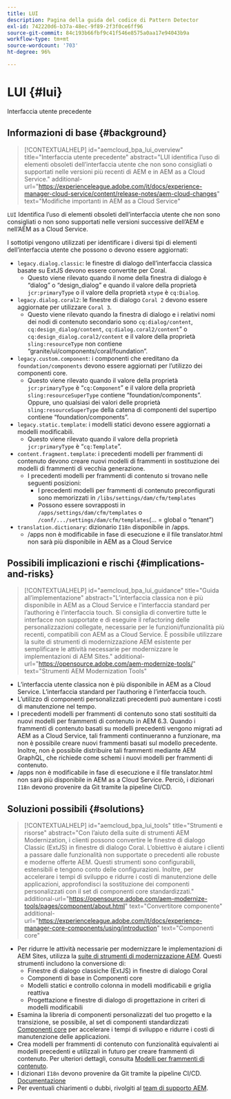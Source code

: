 ```yaml
---
title: LUI
description: Pagina della guida del codice di Pattern Detector
exl-id: 742220d6-b37a-48ec-9f89-2f3f0ce6ff96
source-git-commit: 84c193b66fbf9c41f546e8575a0aa17e94043b9a
workflow-type: tm+mt
source-wordcount: '703'
ht-degree: 96%

---
```


# LUI {#lui}

Interfaccia utente precedente

## Informazioni di base {#background}

>[!CONTEXTUALHELP]
>id="aemcloud_bpa_lui_overview"
>title="Interfaccia utente precedente"
>abstract="LUI identifica l’uso di elementi obsoleti dell’interfaccia utente che non sono consigliati o supportati nelle versioni più recenti di AEM e in AEM as a Cloud Service."
>additional-url="https://experienceleague.adobe.com/it/docs/experience-manager-cloud-service/content/release-notes/aem-cloud-changes" text="Modifiche importanti in AEM as a Cloud Service"

`LUI`  Identifica l’uso di elementi obsoleti dell’interfaccia utente che non sono consigliati o non sono supportati nelle versioni successive dell’AEM e nell’AEM as a Cloud Service.

I sottotipi vengono utilizzati per identificare i diversi tipi di elementi dell’interfaccia utente che possono o devono essere aggiornati:

* `legacy.dialog.classic`: le finestre di dialogo dell’interfaccia classica basate su ExtJS devono essere convertite per Coral.
   * Questo viene rilevato quando il nome della finestra di dialogo è “dialog” o “design_dialog” e quando
il valore della proprietà `jcr:primaryType` o il valore della proprietà `xtype` è `cq:Dialog`.
* `legacy.dialog.coral2`: le finestre di dialogo `Coral 2` devono essere aggiornate per utilizzare `Coral 3`.
   * Questo viene rilevato quando la finestra di dialogo e i relativi nomi dei nodi di contenuto secondario sono `cq:dialog/content`,
     `cq:design_dialog/content`, `cq:dialog.coral2/content`” o `cq:design_dialog.coral2/content`
e il valore della proprietà `sling:resourceType` non contiene
“granite/ui/components/coral/foundation”.
* `legacy.custom.component`: i componenti che ereditano da `foundation/components` devono essere aggiornati per l’utilizzo dei componenti core.
   * Questo viene rilevato quando il valore della proprietà `jcr:primaryType` è “`cq:Component`” e il
     valore della proprietà `sling:resourceSuperType` contiene “foundation/components”. Oppure, uno qualsiasi dei
     valori delle proprietà `sling:resourceSuperType` della catena di componenti del supertipo contiene
“foundation/components”.
* `legacy.static.template`: i modelli statici devono essere aggiornati a modelli modificabili.
   * Questo viene rilevato quando il valore della proprietà `jcr:primaryType` è “`cq:Template`”.
* `content.fragment.template`: i precedenti modelli per frammenti di contenuto devono creare nuovi modelli di frammenti in sostituzione dei modelli di frammenti di vecchia generazione.
   * I precedenti modelli per frammenti di contenuto si trovano nelle seguenti posizioni:
      * I precedenti modelli per frammenti di contenuto preconfigurati sono memorizzati in `/libs/settings/dam/cfm/templates`
      * Possono essere sovrapposti in  `/apps/settings/dam/cfm/templates`  o  `/conf/.../settings/dam/cfm/templates`(... = global o “tenant”)
* `translation.dictionary`: dizionario `I18n` disponibile in /apps.
   * /apps non è modificabile in fase di esecuzione e il file translator.html non sarà più disponibile in AEM as a Cloud Service

## Possibili implicazioni e rischi {#implications-and-risks}

>[!CONTEXTUALHELP]
>id="aemcloud_bpa_lui_guidance"
>title="Guida all’implementazione"
>abstract="L’interfaccia classica non è più disponibile in AEM as a Cloud Service e l’interfaccia standard per l’authoring è l’interfaccia touch. Si consiglia di convertire tutte le interfacce non supportate e di eseguire il refactoring delle personalizzazioni collegate, necessarie per le funzioni/funzionalità più recenti, compatibili con AEM as a Cloud Service. È possibile utilizzare la suite di strumenti di modernizzazione AEM esistente per semplificare le attività necessarie per modernizzare le implementazioni di AEM Sites."
>additional-url="https://opensource.adobe.com/aem-modernize-tools/" text="Strumenti AEM Modernization Tools"

* L’interfaccia utente classica non è più disponibile in AEM as a Cloud Service. L’interfaccia standard per l’authoring è l’interfaccia touch.
* L’utilizzo di componenti personalizzati precedenti può aumentare i costi di manutenzione nel tempo.
* I precedenti modelli per frammenti di contenuto sono stati sostituiti da nuovi modelli per frammenti di contenuto in AEM 6.3. Quando i frammenti di contenuto basati su modelli precedenti vengono migrati ad AEM as a Cloud Service, tali frammenti continueranno a funzionare, ma non è possibile creare nuovi frammenti basati sul modello precedente. Inoltre, non è possibile distribuire tali frammenti mediante AEM GraphQL, che richiede come schemi i nuovi modelli per frammenti di contenuto.
* /apps non è modificabile in fase di esecuzione e il file translator.html non sarà più disponibile in AEM as a Cloud Service. Perciò, i dizionari `I18n` devono provenire da Git tramite la pipeline CI/CD.

## Soluzioni possibili {#solutions}

>[!CONTEXTUALHELP]
>id="aemcloud_bpa_lui_tools"
>title="Strumenti e risorse"
>abstract="Con l’aiuto della suite di strumenti AEM Modernization, i clienti possono convertire le finestre di dialogo Classic (ExtJS) in finestre di dialogo Coral. L’obiettivo è aiutare i clienti a passare dalle funzionalità non supportate o precedenti alle robuste e moderne offerte AEM. Questi strumenti sono configurabili, estensibili e tengono conto delle configurazioni. Inoltre, per accelerare i tempi di sviluppo e ridurre i costi di manutenzione delle applicazioni, approfondisci la sostituzione dei componenti personalizzati con il set di componenti core standardizzati."
>additional-url="https://opensource.adobe.com/aem-modernize-tools/pages/component/about.html" text="Convertitore componente"
>additional-url="https://experienceleague.adobe.com/it/docs/experience-manager-core-components/using/introduction" text="Componenti core"

* Per ridurre le attività necessarie per modernizzare le implementazioni di AEM Sites, utilizza la [suite di strumenti di modernizzazione AEM](https://opensource.adobe.com/aem-modernize-tools/). Questi strumenti includono la conversione di:
   * Finestre di dialogo classiche (ExtJS) in finestre di dialogo Coral
   * Componenti di base in Componenti core
   * Modelli statici e controllo colonna in modelli modificabili e griglia reattiva
   * Progettazione e finestre di dialogo di progettazione in criteri di modelli modificabili
* Esamina la libreria di componenti personalizzati del tuo progetto e la transizione, se possibile, al set di componenti standardizzati [Componenti core](https://experienceleague.adobe.com/it/docs/experience-manager-core-components/using/introduction) per accelerare i tempi di sviluppo e ridurre i costi di manutenzione delle applicazioni.
* Crea modelli per frammenti di contenuto con funzionalità equivalenti ai modelli precedenti e utilizzali in futuro per creare frammenti di contenuto. Per ulteriori dettagli, consulta [Modelli per frammenti di contenuto](https://experienceleague.adobe.com/it/docs/experience-manager-65/content/assets/content-fragments/content-fragments-models).
* I dizionari `I18n` devono provenire da Git tramite la pipeline CI/CD. [Documentazione](https://experienceleague.adobe.com/it/docs/experience-manager-cloud-service/content/release-notes/aem-cloud-changes#apps-libs-immutable)
* Per eventuali chiarimenti o dubbi, rivolgiti al [team di supporto AEM](https://helpx.adobe.com/it/enterprise/using/support-for-experience-cloud.html).
